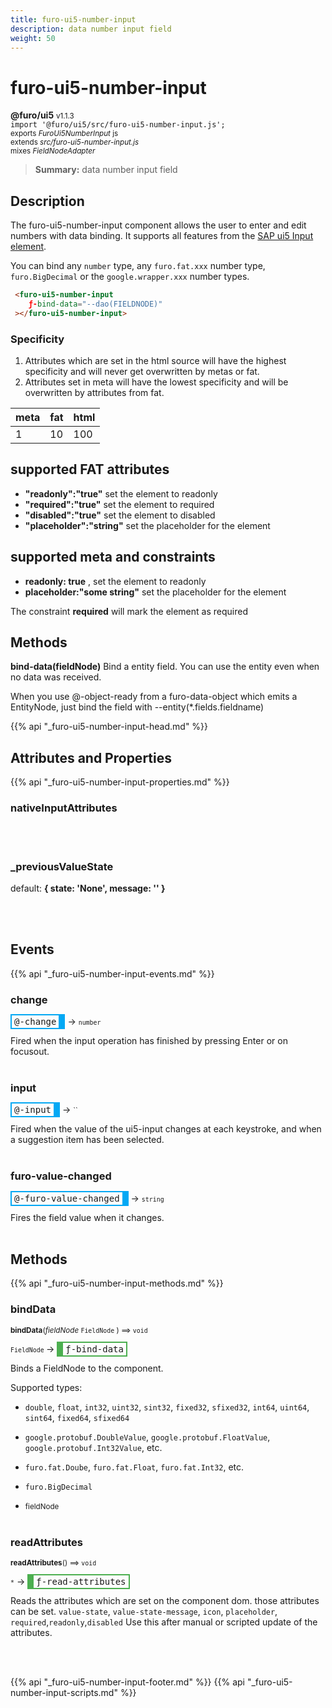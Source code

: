 ```yaml
---
title: furo-ui5-number-input
description: data number input field
weight: 50
---
```


# furo-ui5-number-input
**@furo/ui5** <small>v1.1.3</small>
<br>`import '@furo/ui5/src/furo-ui5-number-input.js';`<small>
<br>exports *FuroUi5NumberInput* js
<br>extends *src/furo-ui5-number-input.js*
<br> mixes *FieldNodeAdapter*</small>

> **Summary:** data number input field

## Description

The furo-ui5-number-input component allows the user to enter and edit numbers with data binding.
It supports all features from the [SAP ui5 Input element](https://sap.github.io/ui5-webcomponents/playground/components/Input/).

You can bind any `number` type, any `furo.fat.xxx` number type, `furo.BigDecimal` or the `google.wrapper.xxx` number types.

```html
 <furo-ui5-number-input
    ƒ-bind-data="--dao(FIELDNODE)"
 ></furo-ui5-number-input>
```

### Specificity
1. Attributes which are set in the html source will have the highest specificity and will never get overwritten by metas or fat.
2. Attributes set in meta will have the lowest specificity and will be overwritten by attributes from fat.

| meta  | fat  | html  |
|------  |-----  |------  |
| 1      | 10    | 100    |


## supported FAT attributes
 - **"readonly":"true"** set the element to readonly
 - **"required":"true"** set the element to required
 - **"disabled":"true"** set the element to disabled
 - **"placeholder":"string"** set the placeholder for the element

## supported meta and constraints
- **readonly: true** , set the element to readonly
- **placeholder:"some string"** set the placeholder for the element

The constraint **required** will mark the element as required

## Methods
**bind-data(fieldNode)**
Bind a entity field. You can use the entity even when no data was received.

When you use @-object-ready from a furo-data-object which emits a EntityNode, just bind the field with --entity(*.fields.fieldname)

{{% api "_furo-ui5-number-input-head.md" %}}

## Attributes and Properties
{{% api "_furo-ui5-number-input-properties.md" %}}





### **nativeInputAttributes**
</small>


<br><br>






















### **_previousValueState**
default: **{ state: &#39;None&#39;, message: &#39;&#39; }**</small>


<br><br>





## Events
{{% api "_furo-ui5-number-input-events.md" %}}

### **change**
<span  style="border-width:2px 10px 2px 2px; border-style: solid;border-color:  rgb(2, 168, 244);font-family:monospace; padding:2px 4px;">@-change</span>
→ <small>``number``</small>

 Fired when the input operation has finished by pressing Enter or on focusout.
<br><br>
### **input**
<span  style="border-width:2px 10px 2px 2px; border-style: solid;border-color:  rgb(2, 168, 244);font-family:monospace; padding:2px 4px;">@-input</span>
→ <small>``</small>

 Fired when the value of the ui5-input changes at each keystroke, and when a suggestion item has been selected.
<br><br>
### **furo-value-changed**
<span  style="border-width:2px 10px 2px 2px; border-style: solid;border-color:  rgb(2, 168, 244);font-family:monospace; padding:2px 4px;">@-furo-value-changed</span>
→ <small>``string``</small>

Fires the field value when it changes.
<br><br>

## Methods
{{% api "_furo-ui5-number-input-methods.md" %}}





### **bindData**
<small>**bindData**(*fieldNode* `FieldNode` ) ⟹ `void`</small>

<small>`FieldNode` </small> →
<span  style="border-width:2px 2px 2px 10px; border-style: solid;border-color:  rgb(76, 175, 80);font-family:monospace; padding:2px 4px;">ƒ-bind-data</span>

Binds a FieldNode to the component.

Supported types:
- `double`, `float`, `int32`, `uint32`, `sint32`, `fixed32`, `sfixed32`, `int64`, `uint64`, `sint64`, `fixed64`, `sfixed64`
- `google.protobuf.DoubleValue`, `google.protobuf.FloatValue`, `google.protobuf.Int32Value`, etc.
- `furo.fat.Doube`, `furo.fat.Float`, `furo.fat.Int32`, etc.
- `furo.BigDecimal`

- <small>fieldNode </small>
<br><br>

### **readAttributes**
<small>**readAttributes**() ⟹ `void`</small>

<small>`*`</small> →
<span  style="border-width:2px 2px 2px 10px; border-style: solid;border-color:  rgb(76, 175, 80);font-family:monospace; padding:2px 4px;">ƒ-read-attributes</span>

Reads the attributes which are set on the component dom.
those attributes can be set. `value-state`, `value-state-message`,  `icon`, `placeholder`, `required`,`readonly`,`disabled`
Use this after manual or scripted update of the attributes.

<br><br>





























{{% api "_furo-ui5-number-input-footer.md" %}}
{{% api "_furo-ui5-number-input-scripts.md" %}}
